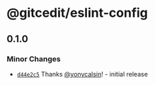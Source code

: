 # @gitcedit/eslint-config

## 0.1.0

### Minor Changes

- [`d44e2c5`](https://github.com/yonycalsin/gitcedit/commit/d44e2c54300d21d30dbdf9f4b4037820f5b7bda0) Thanks [@yonycalsin](https://github.com/yonycalsin)! - initial release
